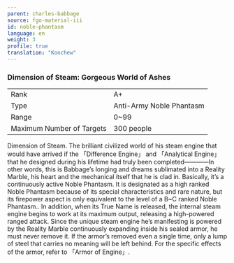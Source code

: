 ```yaml
---
parent: charles-babbage
source: fgo-material-iii
id: noble-phantasm
language: en
weight: 3
profile: true
translation: "Konchew"
---
```


### Dimension of Steam: Gorgeous World of Ashes

<table>
  <tr><td>Rank</td><td>A+</td></tr>
  <tr><td>Type</td><td>Anti-Army Noble Phantasm</td></tr>
  <tr><td>Range</td><td>0~99</td></tr>
  <tr><td>Maximum Number of Targets</td><td>300 people</td></tr>
</table>

Dimension of Steam.
The brilliant civilized world of his steam engine that would have arrived if the 「Difference Engine」 and 「Analytical Engine」 that he designed during his lifetime had truly been completed――――In other words, this is Babbage’s longing and dreams sublimated into a Reality Marble, his heart and the mechanical itself that he is clad in.
Basically, it’s a continuously active Noble Phantasm. It is designated as a high ranked Noble Phantasm because of its special characteristics and rare nature, but its firepower aspect is only equivalent to the level of a B~C ranked Noble Phantasm.. In addition, when its True Name is released, the internal steam engine begins to work at its maximum output, releasing a high-powered ranged attack.
Since the unique steam engine he’s manifesting is powered by the Reality Marble continuously expanding inside his sealed armor, he must never remove it. If the armor’s removed even a single time, only a lump of steel that carries no meaning will be left behind.
For the specific effects of the armor, refer to 「Armor of Engine」.
